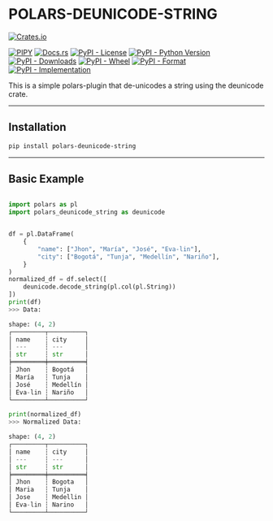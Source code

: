 # POLARS-DEUNICODE-STRING

[![Crates.io](https://img.shields.io/crates/v/deunicode.svg)](https://crates.io/crates/deunicode)

[![PIPY](https://img.shields.io/pypi/v/polars-deunicode-string.svg)](https://pypi.org/project/polars-deunicode-string/)
[![Docs.rs](https://docs.rs/deunicode/badge.svg)](https://docs.rs/deunicode)
[![PyPI - License](https://img.shields.io/pypi/l/polars-deunicode-string)](https://pypi.org/project/polars-deunicode-string/)
[![PyPI - Python Version](https://img.shields.io/pypi/pyversions/polars-deunicode-string)](https://pypi.org/project/polars-deunicode-string/)
[![PyPI - Downloads](https://img.shields.io/pypi/dm/polars-deunicode-string)](https://pypi.org/project/polars-deunicode-string/)
[![PyPI - Wheel](https://img.shields.io/pypi/wheel/polars-deunicode-string)](https://pypi.org/project/polars-deunicode-string/)
[![PyPI - Format](https://img.shields.io/pypi/format/polars-deunicode-string)](https://pypi.org/project/polars-deunicode-string/)
[![PyPI - Implementation](https://img.shields.io/pypi/implementation/polars-deunicode-string)](https://pypi.org/project/polars-deunicode-string/)

This is a simple polars-plugin that de-unicodes a string using the deunicode crate.

---

## Installation

```bash
pip install polars-deunicode-string
```

---

## Basic Example

```python

import polars as pl
import polars_deunicode_string as deunicode


df = pl.DataFrame(
    {
        "name": ["Jhon", "María", "José", "Eva-lin"],
        "city": ["Bogotá", "Tunja", "Medellín", "Nariño"],
    }
)
normalized_df = df.select([
    deunicode.decode_string(pl.col(pl.String))
])
print(df)
>>> Data:

shape: (4, 2)
┌─────────┬──────────┐
│ name    ┆ city     │
│ ---     ┆ ---      │
│ str     ┆ str      │
╞═════════╪══════════╡
│ Jhon    ┆ Bogotá   │
│ María   ┆ Tunja    │
│ José    ┆ Medellín │
│ Eva-lin ┆ Nariño   │
└─────────┴──────────┘

print(normalized_df)
>>> Normalized Data:

shape: (4, 2)
┌─────────┬──────────┐
│ name    ┆ city     │
│ ---     ┆ ---      │
│ str     ┆ str      │
╞═════════╪══════════╡
│ Jhon    ┆ Bogota   │
│ Maria   ┆ Tunja    │
│ Jose    ┆ Medellin │
│ Eva-lin ┆ Narino   │
└─────────┴──────────┘
```

